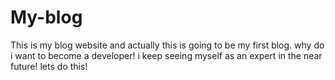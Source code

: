 # My-blog
This is my blog website and actually this is going to be my first blog. 
why do i want to become a developer!
i keep seeing myself as an expert in the near future!
lets do this!
